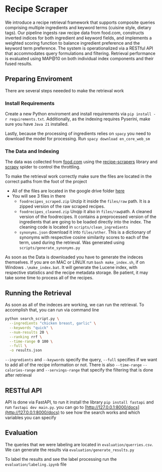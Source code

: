 # Recipe Scraper

We introduce a recipe retrieval framework that supports composite queries comprising multiple ingredients and keyword terms (cuisine style, dietary tags). Our pipeline ingests raw recipe data from food.com, constructs inverted indices for both ingredient and keyword fields, and implements a weighted scoring function to balance ingredient preference and the keyword term preference.  The system is operationalized via a RESTful API that accommodates query formulations and filtering. Retrieval performance is evaluated using MAP@10 on both individual index components and their fused results. 

## Preparing Enviroment

There are several steps neeeded to make the retrieval work

### Install Requirements

Create a new Python enviroment and install requirements via `pip install -r requirements.txt`. Additionally, as the indexing requires Pyserini, make sure you have `Java 21` installed.

Lastly, because the processing of ingredients relies on `spacy` you need to download the model for processing. Run `spacy download en_core_web_sm`

### The Data and Indexing

The data was collected from [food.com](https://www.food.com/browse/allrecipes/) using the [recipe-scrapers](https://github.com/hhursev/recipe-scrapers) library and [scrapy](https://github.com/scrapy/scrapy) spider to control the throttling.

To make the retrieval work correctly make sure the files are located in the correct paths from the foot of the project

- All of the files are located in the google drive folder [here](https://drive.google.com/drive/u/0/folders/1MDrkxi8pz5gDx3J-t89UFLHiSmZY5imI) 
- You will see 3 files in there
  - `foodrecipes_scraped.zip` Unzip it inside the `files/raw` path. It is a zipped version of the raw scraped recipes.
  - `foodrecipes_cleaned.zip` Unqip it also in `files/raw`path. A cleaned version of the foodrecipes. It contains a preprocessed version of the ingredients that are going to be loaded directly into the index. The cleaning code is located in `scripts/clean_ingredients`
  - `synonyms.json` download it into `files/other`. This is a dictionary of synonyms with respective cosine similarity scores to each of the term, used during the retrieval. Was generated using `scripts/generate_synonyms.py`

As soon as the Data is downloaded you have to generate the indeces themselves. If you are on MAC or LINUX run `bash make_index.sh`, if on Windows `.\make_index.bat`. It will generate the Lucene index, with respective statistics and the recipe metadata storage. Be patient, it may take some time to process all of the recipes.

## Running the Retrieval

As soon as all of the indeces are working, we can run the retrieval. To accomplish that, you can run via command line

```bash
python search_script.py \
  --ingredients "chicken breast, garlic" \
  --keywords "quick" \
  --num-results 20 \
  --ranking rrf \
  --time-range 0 100 \
  --full \
  -o results.json
```
`--ingredients` and `--keywords` specify the query, `--full` specifies if we want to add all of the recipe information or not. There is also `--time-range` `--calories-range` and `--servings-range` that specify the filtering that is done after retrieval

## RESTful API

API is done via FastAPI, to run it install the library `pip install fastapi` and run `fastapi dev main.py`. you can go to [http://127.0.0.1:8000/docs](http://127.0.0.1:8000/docs) to see how the search works and which variables you can specify

## Evaluation

The queries that we were labeling are located in `evaluation/querries.csv`. We can generate the results via `evaluation/generate_results.py`

To label the results and see the label processing run the `evaluation/labeling.ipynb` file